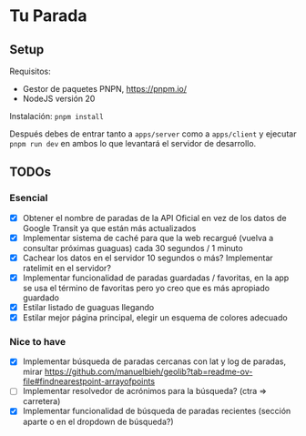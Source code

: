 # Tu Parada

## Setup

Requisitos:

* Gestor de paquetes PNPN, https://pnpm.io/
* NodeJS versión 20

Instalación: `pnpm install`

Después debes de entrar tanto a `apps/server` como a `apps/client` y ejecutar `pnpm run dev` en ambos lo que levantará el servidor de desarrollo.

## TODOs

### Esencial

- [x] Obtener el nombre de paradas de la API Oficial en vez de los datos de Google Transit ya que están más actualizados
- [x] Implementar sistema de caché para que la web recargué (vuelva a consultar próximas guaguas) cada 30 segundos / 1 minuto
- [x] Cachear los datos en el servidor 10 segundos o más? Implementar ratelimit en el servidor?
- [x] Implementar funcionalidad de paradas guardadas / favoritas, en la app se usa el término de favoritas pero yo creo que es más apropiado guardado
- [x] Estilar listado de guaguas llegando
- [x] Estilar mejor página principal, elegir un esquema de colores adecuado

### Nice to have
- [x] Implementar búsqueda de paradas cercanas con lat y log de paradas, mirar https://github.com/manuelbieh/geolib?tab=readme-ov-file#findnearestpoint-arrayofpoints
- [ ] Implementar resolvedor de acrónimos para la búsqueda? (ctra => carretera)
- [x] Implementar funcionalidad de búsqueda de paradas recientes (sección aparte o en el dropdown de búsqueda?)
